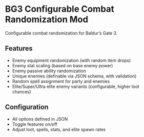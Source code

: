 # BG3 Configurable Combat Randomization Mod

Configurable combat randomization for Baldur’s Gate 3.

## Features

* Enemy equipment randomization (with random item drops)
* Enemy stat scaling (based on base enemy power)
* Enemy passive ability randomization
* Unique enemies (definable via JSON schema, with validation)
* Random spell assignment for party and enemies
* Elite/Super/Ultra elite enemy variants (configurable, higher loot chances)

## Configuration

* All options defined in JSON
* Toggle features on/off
* Adjust loot, spells, stats, and elite spawn rates
